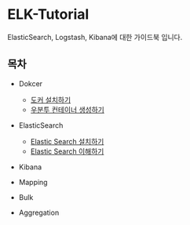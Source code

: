 # ELK-Tutorial
ElasticSearch, Logstash, Kibana에 대한 가이드북 입니다.

## 목차
- Dokcer
  - [도커 설치하기](https://github.com/wkddnjset/ELK-Tutorial/blob/master/Docker/도커_설치하기.md)
  - [우분투 컨테이너 생성하기](https://github.com/wkddnjset/ELK-Tutorial/blob/master/Docker/우분투_컨테이너_생성하기.md)

- ElasticSearch
	- [Elastic Search 설치하기](https://github.com/wkddnjset/ELK-Tutorial/blob/master/ElasticSearch/엘라스틱_설치하기.md)
	- [Elastic Search 이해하기](https://github.com/wkddnjset/ELK-Tutorial/blob/master/ElasticSearch/엘라스틱_이해하기.md)

- Kibana
- Mapping
- Bulk
- Aggregation
